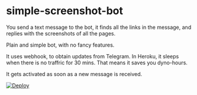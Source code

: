 # simple-screenshot-bot


You send a text message to the bot, it finds all the links in the message, and replies with the screenshots of all the pages.

Plain and simple bot, with no fancy features.

It uses webhook, to obtain updates from Telegram. In Heroku, it sleeps when there is no traffric for 30 mins. That means it saves you dyno-hours. 

It gets activated as soon as a new message is received.

[![Deploy](https://www.herokucdn.com/deploy/button.svg)](https://heroku.com/deploy?template=https://github.com/babas2/simple-screenshot-bot)

